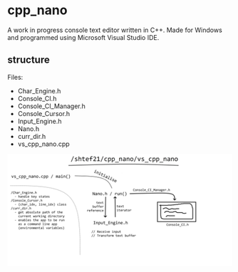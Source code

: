 # cpp_nano
A work in progress console text editor written in C++. Made for Windows and programmed using Microsoft Visual Studio IDE.

## structure

Files:
* Char_Engine.h
* Console_CI.h
* Console_CI_Manager.h
* Console_Cursor.h
* Input_Engine.h
* Nano.h
* curr_dir.h
* vs_cpp_nano.cpp

![Image of the structure](/img.png)
